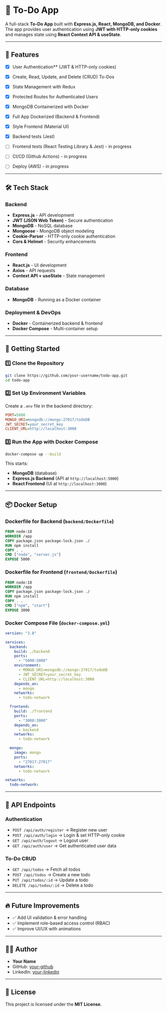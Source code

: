
# 📝 To-Do App

A full-stack **To-Do App** built with **Express.js, React, MongoDB, and Docker**. The app provides user authentication using **JWT with HTTP-only cookies** and manages state using **React Context API & useState**.

---

## 📌 Features
- [x] User Authentication** (JWT & HTTP-only cookies)
- [x] Create, Read, Update, and Delete (CRUD) To-Dos
- [x] State Management with Redux
- [x] Protected Routes for Authenticated Users
- [x] MongoDB Containerized with Docker
- [x] Full App Dockerized (Backend & Frontend)
- [x] Style Frontend (Material UI)
- [x] Backend tests (Jest)
- [ ] Frontend tests (React Testing Library & Jest) - in progress
- [ ] CI/CD (Github Actions) - in progress
- [ ] Deploy (AWS) - in progress


---

## 🛠️ Tech Stack
### **Backend**
- **Express.js** - API development
- **JWT (JSON Web Token)** - Secure authentication
- **MongoDB** - NoSQL database
- **Mongoose** - MongoDB object modeling
- **Cookie-Parser** - HTTP-only cookie authentication
- **Cors & Helmet** - Security enhancements

### **Frontend**
- **React.js** - UI development
- **Axios** - API requests
- **Context API + useState** - State management

### **Database**
- **MongoDB** - Running as a Docker container

### **Deployment & DevOps**
- **Docker** - Containerized backend & frontend
- **Docker Compose** - Multi-container setup

---

## 🚀 Getting Started
### **1️⃣ Clone the Repository**
```bash
git clone https://github.com/your-username/todo-app.git
cd todo-app
```

### **2️⃣ Set Up Environment Variables**
Create a `.env` file in the backend directory:
```ini
PORT=5000
MONGO_URI=mongodb://mongo:27017/todoDB
JWT_SECRET=your_secret_key
CLIENT_URL=http://localhost:3000
```

### **3️⃣ Run the App with Docker Compose**
```bash
docker-compose up --build
```

This starts:
- **MongoDB** (database)
- **Express.js Backend** (API at `http://localhost:5000`)
- **React Frontend** (UI at `http://localhost:3000`)

---

## 📦 Docker Setup
### **Dockerfile for Backend** (`backend/Dockerfile`)
```dockerfile
FROM node:18
WORKDIR /app
COPY package.json package-lock.json ./
RUN npm install
COPY . .
CMD ["node", "server.js"]
EXPOSE 5000
```

### **Dockerfile for Frontend** (`frontend/Dockerfile`)
```dockerfile
FROM node:18
WORKDIR /app
COPY package.json package-lock.json ./
RUN npm install
COPY . .
CMD ["npm", "start"]
EXPOSE 3000
```

### **Docker Compose File** (`docker-compose.yml`)
```yaml
version: "3.8"

services:
  backend:
    build: ./backend
    ports:
      - "5000:5000"
    environment:
      - MONGO_URI=mongodb://mongo:27017/todoDB
      - JWT_SECRET=your_secret_key
      - CLIENT_URL=http://localhost:3000
    depends_on:
      - mongo
    networks:
      - todo-network

  frontend:
    build: ./frontend
    ports:
      - "3000:3000"
    depends_on:
      - backend
    networks:
      - todo-network

  mongo:
    image: mongo
    ports:
      - "27017:27017"
    networks:
      - todo-network

networks:
  todo-network:
```

---

## 🎯 API Endpoints
### **Authentication**
- `POST /api/auth/register` → Register new user
- `POST /api/auth/login` → Login & set HTTP-only cookie
- `GET /api/auth/logout` → Logout user
- `GET /api/auth/user` → Get authenticated user data

### **To-Do CRUD**
- `GET /api/todos` → Fetch all todos
- `POST /api/todos` → Create a new todo
- `PUT /api/todos/:id` → Update a todo
- `DELETE /api/todos/:id` → Delete a todo

---

## 🔥 Future Improvements
- ✅ Add UI validation & error handling
- ✅ Implement role-based access control (RBAC)
- ✅ Improve UI/UX with animations

---

## 👨‍💻 Author
- **Your Name**  
- GitHub: [your-github](https://github.com/your-username)
- LinkedIn: [your-linkedin](https://linkedin.com/in/your-profile)

---

## 📜 License
This project is licensed under the **MIT License**.

